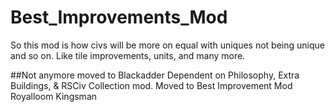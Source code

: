 # Best_Improvements_Mod
So this mod is how civs will be more on equal with uniques not being unique and so on. Like tile improvements, units, and many more.

##Not anymore moved to Blackadder
Dependent on Philosophy, Extra Buildings, & RSCiv Collection mod. Moved to Best Improvement Mod
Royalloom Kingsman
